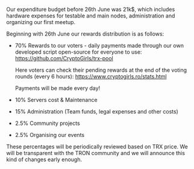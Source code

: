 Our expenditure budget before 26th June was 21k$, which includes hardware expenses for testable and main nodes, administration and organizing our first meetup.

Beginning with 26th June our rewards distribution is as follows:
- 70% Rewards to our voters - daily payments made through our own developed script open-source for everyone to use: https://github.com/CryptoGirls/trx-pool

  Here voters can check their pending rewards at the end of the voting rounds (every 6 hours): https://www.cryptogirls.ro/stats.html

  Payments will be made every day!
- 10% Servers cost & Maintenance
- 15% Administration (Team funds, legal expenses and other costs)
- 2.5% Community projects
- 2.5% Organising our events

These percentages will be periodically reviewed based on TRX price. We will be transparent with the TRON community and we will announce this kind of changes early enough.
